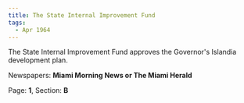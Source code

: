 ```yaml
---  
title: The State Internal Improvement Fund  
tags:  
  - Apr 1964  
---  
```

  
The State Internal Improvement Fund approves the Governor's Islandia development plan.  
  
Newspapers: **Miami Morning News or The Miami Herald**  
  
Page: **1**, Section: **B** 
